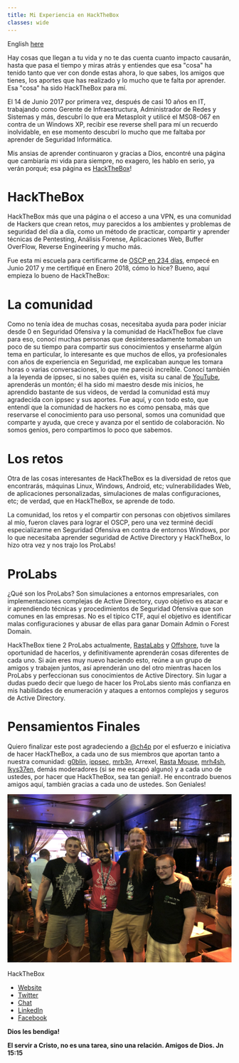 ```yaml
---
title: Mi Experiencia en HackTheBox 
classes: wide
---
```


English [here](/My-Expirience-at-HackTheBox-EN/)

Hay cosas que llegan a tu vida y no te das cuenta cuanto impacto causarán, hasta que pasa el tiempo y miras atrás y entiendes que esa "cosa" ha tenido tanto que ver con donde estas ahora, lo que sabes, los amigos que tienes, los aportes que has realizado y lo mucho que te falta por aprender. Esa "cosa" ha sido HackTheBox para mí.

El 14 de Junio 2017 por primera vez, después de casi 10 años en IT, trabajando como Gerente de Infraestructura, Administrador de Redes y Sistemas y más, descubrí lo que era Metasploit y utilicé el MS08-067 en contra de un Windows XP, recibir ese reverse shell para mí un recuerdo inolvidable, en ese momento descubrí lo mucho que me faltaba por aprender de Seguridad Informática.

Mis ansias de aprender continuaron y gracias a Dios, encontré una página que cambiaría mi vida para siempre, no exagero, les hablo en serio, ya verán porqué; esa página es [HackTheBox](https://hackthebox.eu)!

# HackTheBox

HackTheBox más que una página o el acceso a una VPN, es una comunidad de Hackers que crean retos, muy parecidos a los ambientes y problemas de seguridad del día a día, como un método de practicar, compartir y aprender técnicas de Pentesting, Análisis Forense, Aplicaciones Web, Buffer OverFlow, Reverse Engineering y mucho más.

Fue esta mi escuela para certificarme de [OSCP en 234 días](https://www.youtube.com/watch?v=N1befYs9e-8&t=1487s), empecé en Junio 2017 y me certifiqué en Enero 2018, cómo lo hice? Bueno, aquí empieza lo bueno de HackTheBox:


# La comunidad

Como no tenía idea de muchas cosas, necesitaba ayuda para poder iniciar desde 0 en Seguridad Ofensiva y la comunidad de HackTheBox fue clave para eso, conocí muchas personas que desinteresadamente tomaban un poco de su tiempo para compartir sus conocimientos y enseñarme algún tema en particular, lo interesante es que muchos de ellos, ya profesionales con años de experiencia en Seguridad, me explicaban aunque les tomara horas o varias conversaciones, lo que me pareció increíble. Conocí también a la leyenda de ippsec, si no sabes quién es, visita su canal de [YouTube](https://www.youtube.com/channel/UCa6eh7gCkpPo5XXUDfygQQA), aprenderás un montón; él ha sido mi maestro desde mis inicios, he aprendido bastante de sus videos, de verdad la comunidad está muy agradecida con ippsec y sus aportes. Fue aquí, y con todo esto, que entendí que la comunidad de hackers no es como pensaba, más que reservarse el conocimiento para uso personal, somos una comunidad que comparte y ayuda, que crece y avanza por el sentido de colaboración. No somos genios, pero compartimos lo poco que sabemos.

# Los retos

Otra de las cosas interesantes de HackTheBox es la diversidad de retos que encontrarás, máquinas Linux, Windows, Android, etc; vulnerabilidades Web, de aplicaciones personalizadas, simulaciones de malas configuraciones, etc; de verdad, que en HackTheBox, se aprende de todo. 

La comunidad, los retos y el compartir con personas con objetivos similares al mío, fueron claves para lograr el OSCP, pero una vez terminé decidí especializarme en Seguridad Ofensiva en contra de entornos Windows, por lo que necesitaba aprender seguridad de Active Directory y HackTheBox, lo hizo otra vez y nos trajo los ProLabs!

# ProLabs

¿Qué son los ProLabs? Son simulaciones a entornos empresariales, con implementaciones complejas de Active Directory, cuyo objetivo es atacar e ir aprendiendo técnicas y procedimientos de Seguridad Ofensiva que son comunes en las empresas. No es el típico CTF, aquí el objetivo es identificar malas configuraciones y abusar de ellas para ganar Domain Admin o Forest Domain.

HackTheBox tiene 2 ProLabs actualmente, [RastaLabs](https://www.hackthebox.eu/press/view/1) y [Offshore](https://hackthebox.eu/home/labs/pro/view/2), tuve la oportunidad de hacerlos, y definitivamente aprenderán cosas diferentes de cada uno. Si aún eres muy nuevo haciendo esto, reúne a un grupo de amigos y trabajen juntos, así aprenderán uno del otro mientras hacen los ProLabs y perfeccionan sus conocimientos de Active Directory. Sin lugar a dudas puedo decir que luego de hacer los ProLabs siento más confianza en mis habilidades de enumeración y ataques a entornos complejos y seguros de Active Directory. 

# Pensamientos Finales

Quiero finalizar este post agradeciendo a [@ch4p](https://twitter.com/hpylarinos) por el esfuerzo e iniciativa de hacer HackTheBox, a cada uno de sus miembros que aportan tanto a nuestra comunidad: [g0blin](https://twitter.com/g0blinResearch), [ippsec](https://twitter.com/ippsec), [mrb3n](https://twitter.com/mrb3n813), Arrexel, [Rasta Mouse](https://twitter.com/_RastaMouse), [mrh4sh](https://twitter.com/mr_h4sh), [lkys37en](https://twitter.com/lkys37en), demás moderadores (si se me escapó alguno) y a cada uno de ustedes, por hacer que HackTheBox, sea tan genial!. He encontrado buenos amigos aquí, también gracias a cada uno de ustedes. Son Geniales!

![HackTheBox-Defcon](/assets/images/hackthebox-meeting.jpg)

HackTheBox
 - [Website](https://www.hackthebox.eu)
 - [Twitter](https://twitter.com/hackthebox_eu)
 - [Chat](https://chat.netsecfocus.com/join)
 - [LinkedIn](https://www.linkedin.com/company/hackthebox/)
 - [Facebook](https://www.facebook.com/hackthebox.eu)

**Dios les bendiga!**

**El servir a Cristo, no es una tarea, sino una relación. Amigos de Dios. Jn 15:15** 